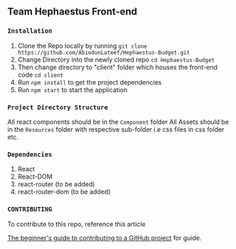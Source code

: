 ## Team Hephaestus Front-end

### `Installation`

1. Clone the Repo locally by running `git clone https://github.com/AbiodunLateef/Hephaestus-Budget.git`
2. Change Directory into the newly cloned repo `cd Hephaestus-Budget`
3. Then change directory to "client" folder which houses the front-end code `cd client`
3. Run `npm install` to get the project dependencies
4. Run `npm start` to start the application

### `Project Directory Structure`

All react components should be in the `Component` folder
All Assets should be in the `Resources` folder with respective sub-folder i.e css files in css folder etc.

### `Dependencies`

1. React
2. React-DOM
3. react-router (to be added)
4. react-router-dom (to be added)

### `CONTRIBUTING`

To contribute to this repo, reference this article

[The beginner's guide to contributing to a GitHub project](https://https://akrabat.com/the-beginners-guide-to-contributing-to-a-github-project/) for guide.